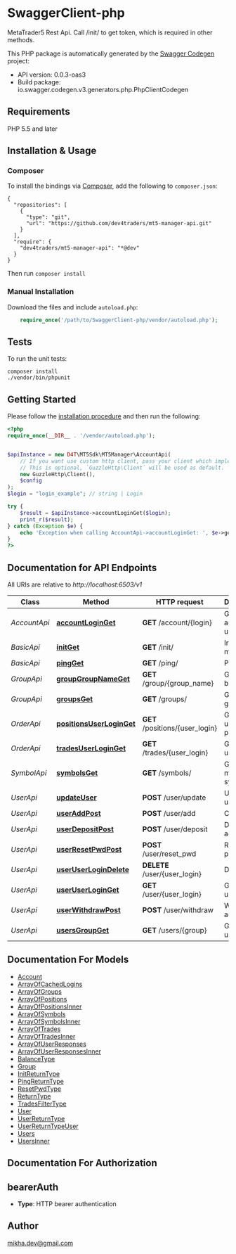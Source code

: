 # SwaggerClient-php
MetaTrader5 Rest Api. Call /init/ to get token, which is required in other methods.

This PHP package is automatically generated by the [Swagger Codegen](https://github.com/swagger-api/swagger-codegen) project:

- API version: 0.0.3-oas3
- Build package: io.swagger.codegen.v3.generators.php.PhpClientCodegen

## Requirements

PHP 5.5 and later

## Installation & Usage
### Composer

To install the bindings via [Composer](http://getcomposer.org/), add the following to `composer.json`:

```
{
  "repositories": [
    {
      "type": "git",
      "url": "https://github.com/dev4traders/mt5-manager-api.git"
    }
  ],
  "require": {
    "dev4traders/mt5-manager-api": "*@dev"
  }
}
```

Then run `composer install`

### Manual Installation

Download the files and include `autoload.php`:

```php
    require_once('/path/to/SwaggerClient-php/vendor/autoload.php');
```

## Tests

To run the unit tests:

```
composer install
./vendor/bin/phpunit
```

## Getting Started

Please follow the [installation procedure](#installation--usage) and then run the following:

```php
<?php
require_once(__DIR__ . '/vendor/autoload.php');


$apiInstance = new D4T\MT5Sdk\MT5Manager\AccountApi(
    // If you want use custom http client, pass your client which implements `GuzzleHttp\ClientInterface`.
    // This is optional, `GuzzleHttp\Client` will be used as default.
    new GuzzleHttp\Client(),
    $config
);
$login = "login_example"; // string | Login

try {
    $result = $apiInstance->accountLoginGet($login);
    print_r($result);
} catch (Exception $e) {
    echo 'Exception when calling AccountApi->accountLoginGet: ', $e->getMessage(), PHP_EOL;
}
?>
```

## Documentation for API Endpoints

All URIs are relative to *http://localhost:6503/v1*

Class | Method | HTTP request | Description
------------ | ------------- | ------------- | -------------
*AccountApi* | [**accountLoginGet**](docs/Api/AccountApi.md#accountloginget) | **GET** /account/{login} | Get account by user login
*BasicApi* | [**initGet**](docs/Api/BasicApi.md#initget) | **GET** /init/ | Init manager
*BasicApi* | [**pingGet**](docs/Api/BasicApi.md#pingget) | **GET** /ping/ | Ping API
*GroupApi* | [**groupGroupNameGet**](docs/Api/GroupApi.md#groupgroupnameget) | **GET** /group/{group_name} | Get group by name
*GroupApi* | [**groupsGet**](docs/Api/GroupApi.md#groupsget) | **GET** /groups/ | Get list of groups
*OrderApi* | [**positionsUserLoginGet**](docs/Api/OrderApi.md#positionsuserloginget) | **GET** /positions/{user_login} | Get list of user positions
*OrderApi* | [**tradesUserLoginGet**](docs/Api/OrderApi.md#tradesuserloginget) | **GET** /trades/{user_login} | Get list of user trades
*SymbolApi* | [**symbolsGet**](docs/Api/SymbolApi.md#symbolsget) | **GET** /symbols/ | Get list of market symbols
*UserApi* | [**updateUser**](docs/Api/UserApi.md#updateuser) | **POST** /user/update | Update user
*UserApi* | [**userAddPost**](docs/Api/UserApi.md#useraddpost) | **POST** /user/add | Create user
*UserApi* | [**userDepositPost**](docs/Api/UserApi.md#userdepositpost) | **POST** /user/deposit | Deposit account
*UserApi* | [**userResetPwdPost**](docs/Api/UserApi.md#userresetpwdpost) | **POST** /user/reset_pwd | Reset password
*UserApi* | [**userUserLoginDelete**](docs/Api/UserApi.md#useruserlogindelete) | **DELETE** /user/{user_login} | Delete user
*UserApi* | [**userUserLoginGet**](docs/Api/UserApi.md#useruserloginget) | **GET** /user/{user_login} | Get user by user login
*UserApi* | [**userWithdrawPost**](docs/Api/UserApi.md#userwithdrawpost) | **POST** /user/withdraw | Withdraw account
*UserApi* | [**usersGroupGet**](docs/Api/UserApi.md#usersgroupget) | **GET** /users/{group} | Get list of users

## Documentation For Models

 - [Account](docs/Model/Account.md)
 - [ArrayOfCachedLogins](docs/Model/ArrayOfCachedLogins.md)
 - [ArrayOfGroups](docs/Model/ArrayOfGroups.md)
 - [ArrayOfPositions](docs/Model/ArrayOfPositions.md)
 - [ArrayOfPositionsInner](docs/Model/ArrayOfPositionsInner.md)
 - [ArrayOfSymbols](docs/Model/ArrayOfSymbols.md)
 - [ArrayOfSymbolsInner](docs/Model/ArrayOfSymbolsInner.md)
 - [ArrayOfTrades](docs/Model/ArrayOfTrades.md)
 - [ArrayOfTradesInner](docs/Model/ArrayOfTradesInner.md)
 - [ArrayOfUserResponses](docs/Model/ArrayOfUserResponses.md)
 - [ArrayOfUserResponsesInner](docs/Model/ArrayOfUserResponsesInner.md)
 - [BalanceType](docs/Model/BalanceType.md)
 - [Group](docs/Model/Group.md)
 - [InitReturnType](docs/Model/InitReturnType.md)
 - [PingReturnType](docs/Model/PingReturnType.md)
 - [ResetPwdType](docs/Model/ResetPwdType.md)
 - [ReturnType](docs/Model/ReturnType.md)
 - [TradesFilterType](docs/Model/TradesFilterType.md)
 - [User](docs/Model/User.md)
 - [UserReturnType](docs/Model/UserReturnType.md)
 - [UserReturnTypeUser](docs/Model/UserReturnTypeUser.md)
 - [Users](docs/Model/Users.md)
 - [UsersInner](docs/Model/UsersInner.md)

## Documentation For Authorization


## bearerAuth

- **Type**: HTTP bearer authentication


## Author

mikha.dev@gmail.com


